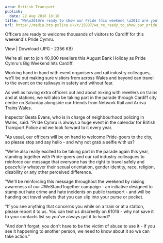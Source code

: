 ```yaml
area: British Transport
publish:
  date: 22 Aug 2018 18:18
title: "We\u2019re ready to show our Pride this weekend \u2013 are you?"
url: https://media.btp.police.uk/r/15807/we_re_ready_to_show_our_pride_this_weekend___are_
```

Officers are ready to welcome thousands of visitors to Cardiff for this weekend's Pride Cymru.

View | Download (JPG - 2356 KB)

We're all set to join 40,000 revellers this August Bank Holiday as Pride Cymru's Big Weekend hits Cardiff.

Working hand in hand with event organisers and rail industry colleagues, we'll be out making sure visitors from across Wales and beyond can travel to the event on the railways in safety and without fear.

As well as having extra officers out and about mixing with revellers on trains and at stations, we will also be taking part in the parade through Cardiff city centre on Saturday alongside our friends from Network Rail and Arriva Trains Wales.

Inspector Beata Evans, who is in charge of neighbourhood policing in Wales, said: "Pride Cymru is always a huge event in the calendar for British Transport Police and we look forward to it every year.

"As usual, our officers will be on hand to welcome Pride-goers to the city, so please stop and say hello - and why not grab a selfie with us?

"We're also really excited to be taking part in the parade again this year, standing together with Pride-goers and our rail industry colleagues to reinforce our message that everyone has the right to travel safely and peacefully whatever their sexual orientation, gender identity, race, religion, disability or any other perceived difference.

"We'll be reinforcing this message throughout the weekend by raising awareness of our #WeStandTogether campaign - an initiative designed to stamp out hate crime and hate incidents on public transport - and will be handing out travel wallets that you can slip into your purse or pocket.

"If you see anything that concerns you while on a train or at a station, please report it to us. You can text us discreetly on 61016 - why not save it to your contacts list so you've always got it to hand?

"And don't forget, you don't have to be the victim of abuse to use it - if you see it happening to another person, we need to know about it so we can take action."
